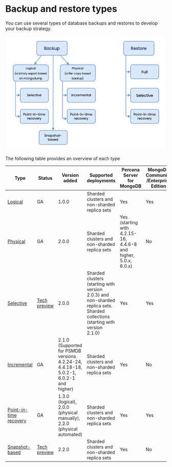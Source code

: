 # Backup and restore types

You can use several types of database backups and restores to develop your backup strategy. 

![image](../_images/backups-infographic.png)


The following table provides an overview of each type

| Type           | Status  | Version added | Supported deployments | Percona Server for MongoDB | MongoDB Community /Enterprise Edition | 
| ---------------| -------- | ------------ | ----------------------| ------------------ | ---------------------------------------|
| [Logical](logical.md)| GA      | 1.0.0         | Sharded clusters and non-sharded replica sets | Yes | Yes | 
| [Physical](physical.md) | GA      | 2.0.0         | Sharded clusters and non-sharded replica sets | Yes (starting with 4.2.15-16, 4.4.6-8 and higher, 5.0.x, 6.0.x) | No | 
| [Selective](selective-backup.md) | [Tech preview](../reference/glossary.md#technical-preview-feature)| 2.0.0         | Sharded clusters (starting with version 2.0.3) and non-sharded replica sets. Sharded collections (starting with version 2.1.0) | Yes | Yes | 
| [Incremental](incremental-backup.md) | GA | 2.1.0 (Supported for PSMDB versions 4.2.24-24, 4.4.18-18, 5.0.2-1, 6.0.2-1 and higher) | Sharded clusters and non-sharded replica sets | Yes  | No |  
| [Point-in-time recovery](point-in-time-recovery.md) | GA | 1.3.0 (logical), 2.0.0 (physical manually), 2.2.0 (physical automated)  | Sharded clusters and non-sharded replica sets | Yes | Yes |
| [Snapshot-based](snapshots.md) | [Tech preview](../reference/glossary.md#technical-preview-feature) | 2.2.0 | Sharded clusters and non-sharded replica sets | Yes | No | 


